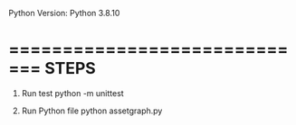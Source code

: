 Python Version: Python 3.8.10

=============================
STEPS
=============================
1. Run test 
   python -m unittest

2. Run Python file
   python assetgraph.py
